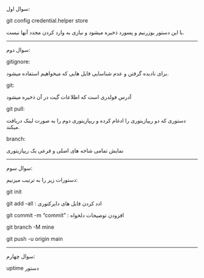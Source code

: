 سوال اول:

git config credential.helper store

با این دستور یوزرنیم و پسورد ذخیره میشود و نیازی به وارد کردن مجدد آنها نیست.
_______________________________________________________________________________________
سوال دوم:

gitignore:

برای نادیده گرفتن و عدم شناسایی فایل هایی که میخواهیم استفاده میشود.

git:

آدرس  فولدری است که اطلاعات گیت در آن ذخیره میشود

git pull:

دستوری که دو ریپازیتوری را ادغام کرده و ریپازیتوری دوم را به صورت لینک  دریافت میکند.

branch:

 نمایش تمامی شاخه های اصلی و فرعی یک ریپازیتوری
 ___________________________________________________________________________________________
 سوال سوم:
 
 دستورات زیر را به ترتیب میزنیم:
 
 git init
 
 git add -all : ادد کردن فایل های دایرکتوری
 
 git commit -m “commit” : افزودن توضیحات دلخواه
 
 git branch -M mine
 
 git push -u origin main
____________________________________________________________________________________________
سوال چهارم:

uptime دستور
